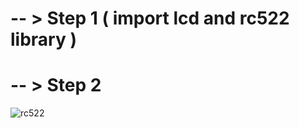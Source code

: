# -- > Step 1 ( import lcd and rc522 library )
# -- > Step 2 
![rc522](https://user-images.githubusercontent.com/29266933/44611346-43c5ab00-a809-11e8-905d-6de656f5dec9.jpg)
